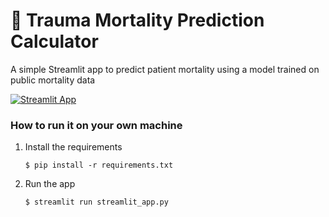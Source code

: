 # 🏥 Trauma Mortality Prediction Calculator

A simple Streamlit app to predict patient mortality using a model trained on public mortality data 

[![Streamlit App](https://static.streamlit.io/badges/streamlit_badge_black_white.svg)](https://tmp-530-project.streamlit.app/)

### How to run it on your own machine

1. Install the requirements

   ```
   $ pip install -r requirements.txt
   ```

2. Run the app

   ```
   $ streamlit run streamlit_app.py
   ```
